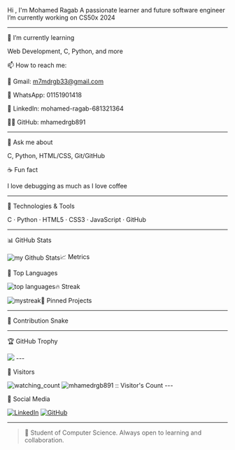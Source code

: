 Hi , I'm Mohamed Ragab
A passionate learner and future software engineer
I’m currently working on CS50x 2024


---

🌱 I’m currently learning

 Web Development, C, Python, and more

📫 How to reach me:

📧 Gmail: m7mdrgb33@gmail.com

💬 WhatsApp: 01151901418

💼 LinkedIn: mohamed-ragab-681321364

🧑‍💻 GitHub: mhamedrgb891



---

💬 Ask me about

C, Python, HTML/CSS, Git/GitHub

☕ Fun fact

I love debugging as much as I love coffee


---

🚀 Technologies & Tools

C · Python · HTML5 · CSS3 · JavaScript · GitHub


---

📊 GitHub Stats

<img align="center" src="https://github-readme-stats.vercel.app/api?username=mhamedrgb891&include_all_commits=true&count_private=true&show_icons=true&line_height=20&title_color=2B5BBD&icon_color=1124BB&text_color=A1A1A1&bg_color=0,000000,130F40" alt="my Github Stats"/>📈 Metrics



📌 Top Languages

<img src="https://github-readme-stats.vercel.app/api/top-langs?username=mhamedrgb891&show_icons=true&locale=en&layout=compact&theme=chartreuse-dark" alt="top languages" />🔥 Streak

<img src="https://github-readme-streak-stats.herokuapp.com/?user=mhamedrgb891&theme=tokyonight" alt="mystreak"/>📂 Pinned Projects




---

🐍 Contribution Snake




---

🏆 GitHub Trophy

<img src="https://github-profile-trophy.vercel.app/?username=mhamedrgb891&theme=juicyfresh&no-bg=true" />
---

👀 Visitors

<img src="https://komarev.com/ghpvc/?username=mhamedrgb891&color=brightgreen" alt="watching_count" />
<img src="https://profile-counter.glitch.me/mhamedrgb891/count.svg" alt="mhamedrgb891 :: Visitor's Count" />
---

📱 Social Media

<a href="https://www.linkedin.com/in/mohamed-ragab-681321364" target="_blank"><img src="https://img.shields.io/badge/LinkedIn-%230077B5.svg?&style=flat-square&logo=linkedin&logoColor=white" alt="LinkedIn"></a> <a href="https://github.com/mhamedrgb891" target="_blank"><img src="https://img.shields.io/badge/GitHub-%23181717.svg?&style=flat-square&logo=github&logoColor=white" alt="GitHub"></a>


---

> 📘 Student of Computer Science. Always open to learning and collaboration.



